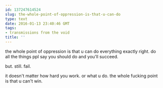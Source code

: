 ```yaml
---
id: 137247614524
slug: the-whole-point-of-oppression-is-that-u-can-do
type: text
date: 2016-01-13 23:40:46 GMT
tags:
- transmissions from the void
title: ''
---
```

the whole point of oppression is that u can do everything exactly right. do all the things ppl say you should do and you'll succeed. 

but. still. fail. 

it doesn't matter how hard you work. or what u do. the whole fucking point is that u can't win.